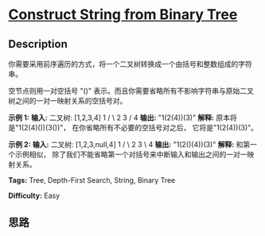 # [Construct String from Binary Tree][title]

## Description

你需要采用前序遍历的方式，将一个二叉树转换成一个由括号和整数组成的字符串。

空节点则用一对空括号 "()" 表示。而且你需要省略所有不影响字符串与原始二叉树之间的一对一映射关系的空括号对。

**示例 1:**
            **输入:** 二叉树: [1,2,3,4]           1         /   \        2     3       /          4             **输出:** "1(2(4))(3)"        **解释:** 原本将是"1(2(4)())(3())"，    在你省略所有不必要的空括号对之后，    它将是"1(2(4))(3)"。    

**示例 2:**
            **输入:** 二叉树: [1,2,3,null,4]           1         /   \        2     3         \            4         **输出:** "1(2()(4))(3)"        **解释:** 和第一个示例相似，    除了我们不能省略第一个对括号来中断输入和输出之间的一对一映射关系。    


**Tags:** Tree, Depth-First Search, String, Binary Tree

**Difficulty:** Easy

## 思路

[title]: https://leetcode-cn.com/problems/construct-string-from-binary-tree
